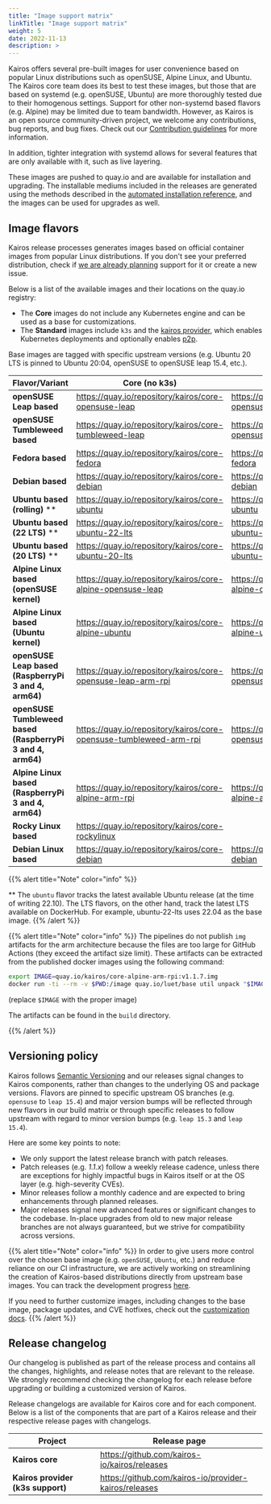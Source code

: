 ```yaml
---
title: "Image support matrix"
linkTitle: "Image support matrix"
weight: 5
date: 2022-11-13
description: >
---
```


Kairos offers several pre-built images for user convenience based on popular Linux distributions such as openSUSE, Alpine Linux, and Ubuntu. The Kairos core team does its best to test these images, but those that are based on systemd (e.g. openSUSE, Ubuntu) are more thoroughly tested due to their homogenous settings. Support for other non-systemd based flavors (e.g. Alpine) may be limited due to team bandwidth. However, as Kairos is an open source community-driven project, we welcome any contributions, bug reports, and bug fixes. Check out our [Contribution guidelines](https://github.com/kairos-io/kairos/contribute) for more information.

In addition, tighter integration with systemd allows for several features that are only available with it, such as live layering.

These images are pushed to quay.io and are available for installation and upgrading. The installable mediums included in the releases are generated using the methods described in the [automated installation reference](/docs/installation/automated/#iso-remastering), and the images can be used for upgrades as well.

## Image flavors

Kairos release processes generates images based on official container images from popular Linux distributions. If you don't see your preferred distribution, check if [we are already planning](https://github.com/kairos-io/kairos/issues?q=is%3Aopen+is%3Aissue+label%3Aarea%2Fflavor) support for it or create a new issue.

Below is a list of the available images and their locations on the quay.io registry:

- The **Core** images do not include any Kubernetes engine and can be used as a base for customizations.
- The **Standard** images include `k3s` and the [kairos provider](https://github.com/kairos-io/provider-kairos), which enables Kubernetes deployments and optionally enables [p2p](/docs/installation/p2p).

Base images are tagged with specific upstream versions (e.g. Ubuntu 20 LTS is pinned to Ubuntu 20:04, openSUSE to openSUSE leap 15.4, etc.).

| **Flavor/Variant**                                  	                   | **Core (no k3s)**                                       	               | **Standard(k3s)**                           	                             |
|-------------------------------------------------------------------------|-------------------------------------------------------------------------|---------------------------------------------------------------------------|
| **openSUSE Leap based**                                  	              | https://quay.io/repository/kairos/core-opensuse-leap         	          | https://quay.io/repository/kairos/kairos-opensuse-leap         	          |
| **openSUSE Tumbleweed based**                                  	        | https://quay.io/repository/kairos/core-tumbleweed-leap         	        | https://quay.io/repository/kairos/kairos-opensuse-tumbleweed         	    |
| **Fedora based**                                  	                     | https://quay.io/repository/kairos/core-fedora         	                 | https://quay.io/repository/kairos/kairos-fedora         	                 |
| **Debian based**                                  	                     | https://quay.io/repository/kairos/core-debian         	                 | https://quay.io/repository/kairos/kairos-debian         	                 |
| **Ubuntu based (rolling)** **                                   	       | https://quay.io/repository/kairos/core-ubuntu           	               | https://quay.io/repository/kairos/kairos-ubuntu           	               |
| **Ubuntu based (22 LTS)** **                                    	       | https://quay.io/repository/kairos/core-ubuntu-22-lts           	        | https://quay.io/repository/kairos/kairos-ubuntu-22-lts           	        |
| **Ubuntu based (20 LTS)** **                                   	        | https://quay.io/repository/kairos/core-ubuntu-20-lts           	        | https://quay.io/repository/kairos/kairos-ubuntu-20-lts           	        |
| **Alpine Linux based (openSUSE kernel)**                              	 | https://quay.io/repository/kairos/core-alpine-opensuse-leap           	 | https://quay.io/repository/kairos/kairos-alpine-opensuse-leap           	 |
| **Alpine Linux based (Ubuntu kernel)**                              	   | https://quay.io/repository/kairos/core-alpine-ubuntu           	        | https://quay.io/repository/kairos/kairos-alpine-ubuntu           	        |
| **openSUSE Leap based (RaspberryPi 3 and 4, arm64)**     	              | https://quay.io/repository/kairos/core-opensuse-leap-arm-rpi 	          | https://quay.io/repository/kairos/kairos-opensuse-leap-arm-rpi 	          |
| **openSUSE Tumbleweed based (RaspberryPi 3 and 4, arm64)**     	        | https://quay.io/repository/kairos/core-opensuse-tumbleweed-arm-rpi 	    | https://quay.io/repository/kairos/kairos-opensuse-tumbleweed-arm-rpi 	        |
| **Alpine Linux based (RaspberryPi 3 and 4, arm64)** 	                   | https://quay.io/repository/kairos/core-alpine-arm-rpi   	               | https://quay.io/repository/kairos/kairos-alpine-arm-rpi   	               |
| **Rocky Linux based** 	                   | https://quay.io/repository/kairos/core-rockylinux   	               |                |
| **Debian Linux based** 	                   | https://quay.io/repository/kairos/core-debian   	               | https://quay.io/repository/kairos/kairos-debian   	               |

{{% alert title="Note" color="info" %}}

** The `ubuntu` flavor tracks the latest available Ubuntu release (at the time of writing 22.10). The LTS flavors, on the other hand, track the latest LTS available on DockerHub. For example, ubuntu-22-lts uses 22.04 as the base image.
{{% /alert %}}

{{% alert title="Note" color="info" %}}
The pipelines do not publish `img` artifacts for the arm architecture because the files are too large for GitHub Actions (they exceed the artifact size limit). These artifacts can be extracted from the published docker images using the following command:

```bash
export IMAGE=quay.io/kairos/core-alpine-arm-rpi:v1.1.7.img
docker run -ti --rm -v $PWD:/image quay.io/luet/base util unpack "$IMAGE" /image
```

(replace `$IMAGE` with the proper image)

The artifacts can be found in the `build` directory.

{{% /alert %}}


## Versioning policy

Kairos follows [Semantic Versioning](https://semver.org/) and our releases signal changes to Kairos components, rather than changes to the underlying OS and package versions. Flavors are pinned to specific upstream OS branches (e.g. `opensuse` to `leap 15.4`) and major version bumps will be reflected through new flavors in our build matrix or through specific releases to follow upstream with regard to minor version bumps (e.g. `leap 15.3` and `leap 15.4`).

Here are some key points to note:
- We only support the latest release branch with patch releases.
- Patch releases (e.g. _1.1.x_) follow a weekly release cadence, unless there are exceptions for highly impactful bugs in Kairos itself or at the OS layer (e.g. high-severity CVEs).
- Minor releases follow a monthly cadence and are expected to bring enhancements through planned releases.
- Major releases signal new advanced features or significant changes to the codebase. In-place upgrades from old to new major release branches are not always guaranteed, but we strive for compatibility across versions.

{{% alert title="Note" color="info" %}}
In order to give users more control over the chosen base image (e.g. `openSUSE`, `Ubuntu`, etc.) and reduce reliance on our CI infrastructure, we are actively working on streamlining the creation of Kairos-based distributions directly from upstream base images. You can track the development progress [here](https://github.com/kairos-io/kairos/issues/116).

If you need to further customize images, including changes to the base image, package updates, and CVE hotfixes, check out the [customization docs](/docs/advanced/customizing).
{{% /alert %}}


## Release changelog

Our changelog is published as part of the release process and contains all the changes, highlights, and release notes that are relevant to the release. We strongly recommend checking the changelog for each release before upgrading or building a customized version of Kairos.

Release changelogs are available for Kairos core and for each component. Below is a list of the components that are part of a Kairos release and their respective release pages with changelogs.

| **Project**                                  	| **Release page**                                       	|
|-----------------------------------------------------	|---------------------------------------------------------	|
| **Kairos core**                                  	|    https://github.com/kairos-io/kairos/releases      	|
| **Kairos provider (k3s support)**                 |    https://github.com/kairos-io/provider-kairos/releases |
